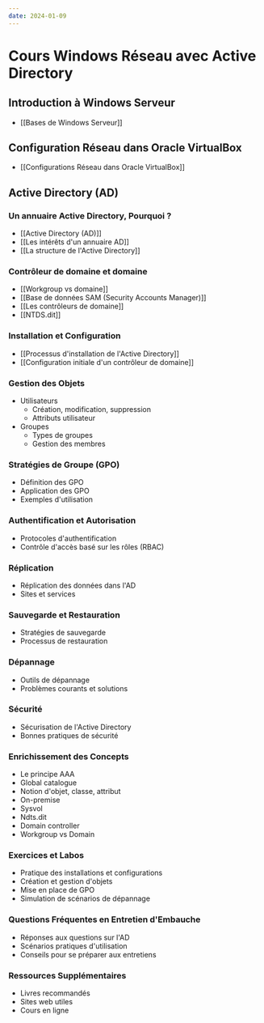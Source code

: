 ```yaml
---
date: 2024-01-09
---
```

# Cours Windows Réseau avec Active Directory

## Introduction à Windows Serveur
- [[Bases de Windows Serveur]]
## Configuration Réseau dans Oracle VirtualBox
- [[Configurations Réseau dans Oracle VirtualBox]]
## Active Directory (AD)
### Un annuaire Active Directory, Pourquoi ?
- [[Active Directory (AD)]]
- [[Les intérêts d'un annuaire AD]]
- [[La structure de l'Active Directory]]
### Contrôleur de domaine et domaine
- [[Workgroup vs domaine]]
- [[Base de données SAM (Security Accounts Manager)]]
- [[Les contrôleurs de domaine]]
- [[NTDS.dit]]
### Installation et Configuration

- [[Processus d'installation de l'Active Directory]]
- [[Configuration initiale d'un contrôleur de domaine]]

### Gestion des Objets

- Utilisateurs
    - Création, modification, suppression
    - Attributs utilisateur
- Groupes
    - Types de groupes
    - Gestion des membres

### Stratégies de Groupe (GPO)

- Définition des GPO
- Application des GPO
- Exemples d'utilisation

### Authentification et Autorisation

- Protocoles d'authentification
- Contrôle d'accès basé sur les rôles (RBAC)

### Réplication

- Réplication des données dans l'AD
- Sites et services

### Sauvegarde et Restauration

- Stratégies de sauvegarde
- Processus de restauration

### Dépannage

- Outils de dépannage
- Problèmes courants et solutions

### Sécurité

- Sécurisation de l'Active Directory
- Bonnes pratiques de sécurité

### Enrichissement des Concepts

- Le principe AAA
- Global catalogue
- Notion d'objet, classe, attribut
- On-premise
- Sysvol
- Ndts.dit
- Domain controller
- Workgroup vs Domain

### Exercices et Labos

- Pratique des installations et configurations
- Création et gestion d'objets
- Mise en place de GPO
- Simulation de scénarios de dépannage

### Questions Fréquentes en Entretien d'Embauche

- Réponses aux questions sur l'AD
- Scénarios pratiques d'utilisation
- Conseils pour se préparer aux entretiens

### Ressources Supplémentaires

- Livres recommandés
- Sites web utiles
- Cours en ligne